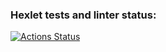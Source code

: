 ### Hexlet tests and linter status:
[![Actions Status](https://github.com/worksheet92/python-project-49/actions/workflows/hexlet-check.yml/badge.svg)](https://github.com/worksheet92/python-project-49/actions)